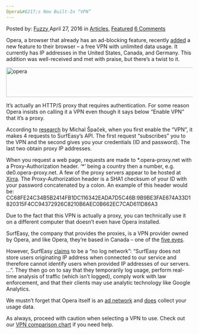 ```yaml
---
Opera&#8217;s New Built-In “VPN”
---
```

<article class="post-listing post-13889 post type-post status-publish format-standard has-post-thumbnail hentry category-articles category-deepdot-news tag-builtin tag-operas tag-vpn">
    <div class="post-inner">
    <p class="post-meta">
    <span>Posted by: <a href="https://www.deepdotweb.com/author/fuzzy/" title="">Fuzzy </a></span>
    <span>April 27, 2016</span>
    <span>in <a href="https://www.deepdotweb.com/category/articles/" rel="category tag">Articles</a>, <a href="https://www.deepdotweb.com/category/deepdot-news/" rel="category tag">Featured</a></span>
    <span><a href="https://www.deepdotweb.com/2016/04/27/operas-new-built-vpn/#comments">6 Comments</a></span>
    </p>
    <div class="clear"></div>
    <div class="entry">
    <p>Opera, a browser that already has an ad-blocking feature, recently <a href="http://www.opera.com/blogs/desktop/2016/04/free-vpn-integrated-opera-for-windows-mac/">added</a> a new feature to their browser – a free VPN with unlimited data usage. It currently has IP addresses in the United States, Canada, and Germany. This addition was well-received and met with praise, but there&#8217;s a twist to it.</p>
    <p><img class="aligncenter size-full wp-image-13890" src="https://www.deepdotweb.com/wp-content/uploads/2016/04/opera.png" alt="opera" width="615" height="80" srcset="https://www.deepdotweb.com/wp-content/uploads/2016/04/opera.png 615w, https://www.deepdotweb.com/wp-content/uploads/2016/04/opera-300x39.png 300w" sizes="(max-width: 615px) 100vw, 615px"/></p>
    <p>It&#8217;s actually an HTTP/S proxy that requires authentication. For some reason Opera insists on calling it a VPN even though it says below “Enable VPN”  that it&#8217;s a proxy.</p>
    <p>According to <a href="https://gist.github.com/spaze/558b7c4cd81afa7c857381254ae7bd10">research</a> by Michal Špaček, when you first enable the “VPN”, it makes 4 requests to SurfEasy&#8217;s API. The first request “subscribes” you to the VPN and the second gives you your credentials (ID and password). The last two obtain proxy IP addresses.</p>
    <p>When you request a web page, requests are made to *.opera-proxy.net with a Proxy-Authorization header. &#8216;*&#8217; being a country then a number, e.g. de0.opera-proxy.net. A few of the proxy servers appear to be hosted at <a href="https://www.xirra.net/">Xirra</a>. The Proxy-Authorization header is a SHA1 checksum of your ID with your password concatenated by a colon. An example of this header would be: CC68FE24C34B5B2414FB1DC116342EADA7D5C46B:9B9BE3FAE674A33D1820315F4CC94372926C8210B6AEC0B662EC7CAD611D86A3</p>
    <p>Due to the fact that this VPN is actually a proxy, you can technically use it on a different computer that doesn&#8217;t even have Opera installed.</p>
    <p>SurfEasy, the company that provides the proxies, is a VPN provider owned by Opera, and like Opera, they&#8217;re based in Canada – one of the <a href="https://www.privacytools.io/#ukusa">five eyes</a>.</p>
    <p>However, SurfEasy <a href="https://www.surfeasy.com/privacy_policy/">claims</a> to be a “no log network”: “SurfEasy does not store users originating IP address when connected to our service and therefore cannot identify users when provided IP addresses of our servers. …”. They then go on to say that they temporarily log usage, perform real-time analysis of traffic (which isn&#8217;t logged), comply work with law enforcement, and that their clients may use analytic technology like Google Analytics.</p>
    <p>We mustn&#8217;t forget that Opera itself is an <a href="http://www.operasoftware.com/press/faq">ad network</a> and <a href="http://www.opera.com/privacy">does</a> collect your usage data.</p>
    <p>As always, proceed with caution when selecting a VPN to use. Check out our <a href="https://www.deepdotweb.com/vpn-comparison-chart/">VPN comparison chart</a> if you need help.</p>
    </div>
    <span style="display:none"><a href="https://www.deepdotweb.com/tag/builtin/" rel="tag">builtin</a> <a href="https://www.deepdotweb.com/tag/operas/" rel="tag">operas</a> <a href="https://www.deepdotweb.com/tag/vpn/" rel="tag">vpn</a></span> <span style="display:none" class="updated">2016-04-27</span>
    <div style="display:none" class="vcard author" itemprop="author" itemscope itemtype="http://schema.org/Person"><strong class="fn" itemprop="name"><a href="https://www.deepdotweb.com/author/fuzzy/" title="Posts by Fuzzy" rel="author">Fuzzy</a></strong></div>
    </div>
</article>

